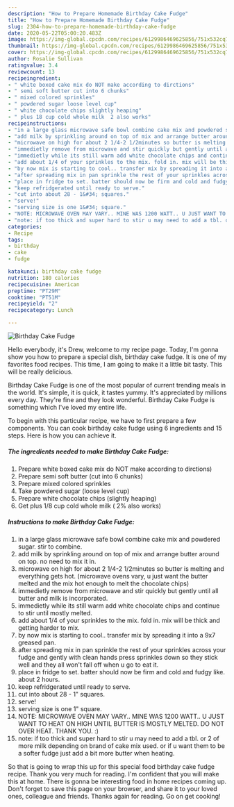 ```yaml
---
description: "How to Prepare Homemade Birthday Cake Fudge"
title: "How to Prepare Homemade Birthday Cake Fudge"
slug: 2304-how-to-prepare-homemade-birthday-cake-fudge
date: 2020-05-22T05:00:20.483Z
image: https://img-global.cpcdn.com/recipes/6129986469625856/751x532cq70/birthday-cake-fudge-recipe-main-photo.jpg
thumbnail: https://img-global.cpcdn.com/recipes/6129986469625856/751x532cq70/birthday-cake-fudge-recipe-main-photo.jpg
cover: https://img-global.cpcdn.com/recipes/6129986469625856/751x532cq70/birthday-cake-fudge-recipe-main-photo.jpg
author: Rosalie Sullivan
ratingvalue: 3.4
reviewcount: 13
recipeingredient:
- " white boxed cake mix do NOT make according to dirctions"
- " semi soft butter cut into 6 chunks"
- " mixed colored sprinkles"
- " powdered sugar loose level cup"
- " white chocolate chips slightly heaping"
- " plus 18 cup cold whole milk  2 also works"
recipeinstructions:
- "in a large glass microwave safe bowl combine cake mix and powdered sugar. stir to combine."
- "add milk by sprinkling around on top of mix and arrange butter around on top. no need to mix it in."
- "microwave on high for about 2 1/4-2 1/2minutes so butter is melting and everything gets hot. (microwave ovens vary, u just want the butter melted and the mix hot enough to melt the chocolate chips)"
- "immedietly remove from microwave and stir quickly but gently until all butter and milk is incorporated."
- "immedietly while its still warm add white chocolate chips and continue to stir until mostly melted."
- "add about 1/4 of your sprinkles to the mix. fold in. mix will be thick and getting harder to mix."
- "by now mix is starting to cool.. transfer mix by spreading it into a 9x7 greased pan."
- "after spreading mix in pan sprinkle the rest of your sprinkles across your fudge and gently with clean hands press sprinkles down so they stick well and they all won&#39;t fall off when u go to eat it."
- "place in fridge to set. batter should now be firm and cold and fudgy like. about 2 hours."
- "keep refridgerated until ready to serve."
- "cut into about 28 - 1&#34; squares."
- "serve!"
- "serving size is one 1&#34; square."
- "NOTE: MICROWAVE OVEN MAY VARY.. MINE WAS 1200 WATT.. U JUST WANT TO HEAT ON HIGH UNTIL BUTTER IS MOSTLY MELTED. DO NOT OVER HEAT. THANK YOU. :)"
- "note: if too thick and super hard to stir u may need to add a tbl. or 2 of more milk depending on brand of cake mix used. or if u want them to be a softer fudge just add a bit more butter when heating."
categories:
- Recipe
tags:
- birthday
- cake
- fudge

katakunci: birthday cake fudge 
nutrition: 180 calories
recipecuisine: American
preptime: "PT29M"
cooktime: "PT51M"
recipeyield: "2"
recipecategory: Lunch

---
```



![Birthday Cake Fudge](https://img-global.cpcdn.com/recipes/6129986469625856/751x532cq70/birthday-cake-fudge-recipe-main-photo.jpg)

Hello everybody, it's Drew, welcome to my recipe page. Today, I'm gonna show you how to prepare a special dish, birthday cake fudge. It is one of my favorites food recipes. This time, I am going to make it a little bit tasty. This will be really delicious.

Birthday Cake Fudge is one of the most popular of current trending meals in the world. It's simple, it is quick, it tastes yummy. It's appreciated by millions every day. They're fine and they look wonderful. Birthday Cake Fudge is something which I've loved my entire life.




To begin with this particular recipe, we have to first prepare a few components. You can cook birthday cake fudge using 6 ingredients and 15 steps. Here is how you can achieve it.

<!--inarticleads1-->

##### The ingredients needed to make Birthday Cake Fudge:

1. Prepare  white boxed cake mix do NOT make according to dirctions)
1. Prepare  semi soft butter (cut into 6 chunks)
1. Prepare  mixed colored sprinkles
1. Take  powdered sugar (loose level cup)
1. Prepare  white chocolate chips (slightly heaping)
1. Get  plus 1/8 cup cold whole milk ( 2% also works)




<!--inarticleads2-->

##### Instructions to make Birthday Cake Fudge:

1. in a large glass microwave safe bowl combine cake mix and powdered sugar. stir to combine.
1. add milk by sprinkling around on top of mix and arrange butter around on top. no need to mix it in.
1. microwave on high for about 2 1/4-2 1/2minutes so butter is melting and everything gets hot. (microwave ovens vary, u just want the butter melted and the mix hot enough to melt the chocolate chips)
1. immedietly remove from microwave and stir quickly but gently until all butter and milk is incorporated.
1. immedietly while its still warm add white chocolate chips and continue to stir until mostly melted.
1. add about 1/4 of your sprinkles to the mix. fold in. mix will be thick and getting harder to mix.
1. by now mix is starting to cool.. transfer mix by spreading it into a 9x7 greased pan.
1. after spreading mix in pan sprinkle the rest of your sprinkles across your fudge and gently with clean hands press sprinkles down so they stick well and they all won&#39;t fall off when u go to eat it.
1. place in fridge to set. batter should now be firm and cold and fudgy like. about 2 hours.
1. keep refridgerated until ready to serve.
1. cut into about 28 - 1&#34; squares.
1. serve!
1. serving size is one 1&#34; square.
1. NOTE: MICROWAVE OVEN MAY VARY.. MINE WAS 1200 WATT.. U JUST WANT TO HEAT ON HIGH UNTIL BUTTER IS MOSTLY MELTED. DO NOT OVER HEAT. THANK YOU. :)
1. note: if too thick and super hard to stir u may need to add a tbl. or 2 of more milk depending on brand of cake mix used. or if u want them to be a softer fudge just add a bit more butter when heating.




So that is going to wrap this up for this special food birthday cake fudge recipe. Thank you very much for reading. I'm confident that you will make this at home. There is gonna be interesting food in home recipes coming up. Don't forget to save this page on your browser, and share it to your loved ones, colleague and friends. Thanks again for reading. Go on get cooking!
